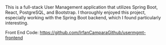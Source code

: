 This is a full-stack User Management application that utilizes Spring Boot, React, PostgreSQL, and Bootstrap. 
I thoroughly enjoyed this project, especially working with the Spring Boot backend, which I found particularly interesting.

Front End Code:  https://github.com/IrfanCamparaGithub/usermgmt-frontend 
